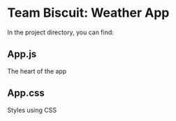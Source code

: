 # Team Biscuit: Weather App

In the project directory, you can find:

## App.js

The heart of the app

## App.css

Styles using CSS
